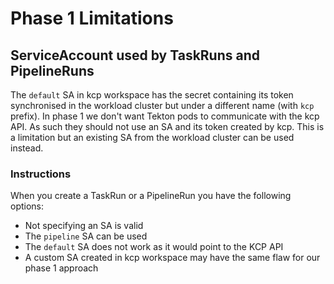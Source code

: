 # Phase 1 Limitations


## ServiceAccount used by TaskRuns and PipelineRuns
The `default` SA in kcp workspace has the secret containing its token synchronised in the workload cluster but under a different name (with `kcp` prefix). In phase 1 we don't want Tekton pods to communicate with the kcp API. As such they should not use an SA and its token created by kcp. This is a limitation but an existing SA from the workload cluster can be used instead.

### Instructions
When you create a TaskRun or a PipelineRun you have the following options:
* Not specifying an SA is valid
* The `pipeline` SA can be used
* The `default` SA does not work as it would point to the KCP API
* A custom SA created in kcp workspace may have the same flaw for our phase 1 approach